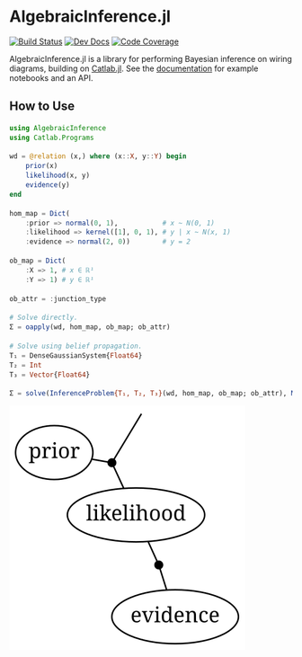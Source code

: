 # AlgebraicInference.jl

[![Build Status](https://github.com/samuelsonric/AlgebraicInference.jl/workflows/Tests/badge.svg)](https://github.com/samuelsonric/AlgebraicInference.jl/actions?query=workflow%3ATests)
[![Dev Docs](https://img.shields.io/badge/docs-dev-blue.svg)](https://samuelsonric.github.io/AlgebraicInference.jl/dev/)
[![Code Coverage](https://codecov.io/gh/samuelsonric/AlgebraicInference.jl/branch/master/graph/badge.svg?token=FJJQQCTUCF)](https://codecov.io/gh/samuelsonric/AlgebraicInference.jl)

AlgebraicInference.jl is a library for performing Bayesian inference on wiring diagrams,
building on [Catlab.jl](https://algebraicjulia.github.io/Catlab.jl/dev/). See the
[documentation](https://samuelsonric.github.io/AlgebraicInference.jl/dev/) for example
notebooks and an API.

## How to Use

```julia
using AlgebraicInference
using Catlab.Programs

wd = @relation (x,) where (x::X, y::Y) begin
    prior(x)
    likelihood(x, y)
    evidence(y)
end

hom_map = Dict(
    :prior => normal(0, 1),           # x ~ N(0, 1)
    :likelihood => kernel([1], 0, 1), # y | x ~ N(x, 1)
    :evidence => normal(2, 0))        # y = 2

ob_map = Dict(
    :X => 1, # x ∈ ℝ¹
    :Y => 1) # y ∈ ℝ¹

ob_attr = :junction_type

# Solve directly.
Σ = oapply(wd, hom_map, ob_map; ob_attr)

# Solve using belief propagation.
T₁ = DenseGaussianSystem{Float64}
T₂ = Int
T₃ = Vector{Float64}

Σ = solve(InferenceProblem{T₁, T₂, T₃}(wd, hom_map, ob_map; ob_attr), MinFill())
```

![inference](./inference.svg)
